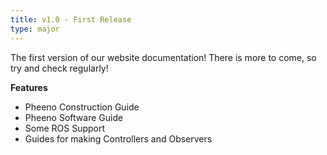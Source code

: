 ```yaml
---
title: v1.0 - First Release
type: major
---
```


The first version of our website documentation! There is more to come, so try and check regularly!

**Features**

* Pheeno Construction Guide
* Pheeno Software Guide
* Some ROS Support
* Guides for making Controllers and Observers
